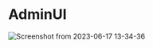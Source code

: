 # AdminUI

![Screenshot from 2023-06-17 13-34-36](https://github.com/keshri95/AdminUI/assets/69101383/23040450-00e8-4b4d-82f7-4f38433186e1)
